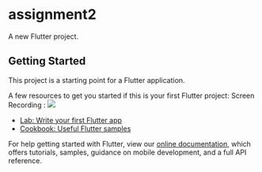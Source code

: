 # assignment2

A new Flutter project.

## Getting Started

This project is a starting point for a Flutter application.

A few resources to get you started if this is your first Flutter project:
Screen Recording : 
<img src="assets\20220122_131310.gif"  />

- [Lab: Write your first Flutter app](https://flutter.dev/docs/get-started/codelab)
- [Cookbook: Useful Flutter samples](https://flutter.dev/docs/cookbook)

For help getting started with Flutter, view our
[online documentation](https://flutter.dev/docs), which offers tutorials,
samples, guidance on mobile development, and a full API reference.
